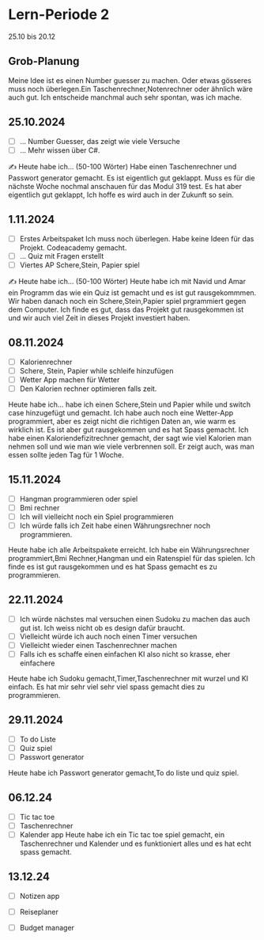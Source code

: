 # Lern-Periode 2

25.10 bis 20.12

## Grob-Planung


Meine Idee ist es einen Number guesser zu machen. Oder etwas gösseres muss noch überlegen.Ein Taschenrechner,Notenrechner oder ähnlich wäre auch gut. Ich entscheide manchmal auch sehr spontan, was ich mache.

## 25.10.2024

- [ ] ... Number Guesser, das zeigt wie viele Versuche 
- [ ] ... Mehr wissen über C#.

✍️ Heute habe ich... (50-100 Wörter) Habe einen Taschenrechner und Passwort generator gemacht. Es ist eigentlich gut geklappt. Muss es für die nächste Woche nochmal anschauen für das Modul 319 test. Es hat aber eigentlich gut geklappt, Ich hoffe es wird auch in der Zukunft so sein. 

## 1.11.2024

- [ ] Erstes Arbeitspaket Ich muss noch überlegen. Habe keine Ideen für das Projekt. Codeacademy gemacht.
- [ ] ... Quiz mit Fragen erstellt
- [ ] Viertes AP Schere,Stein, Papier spiel

✍️ Heute habe ich... (50-100 Wörter) Heute habe ich mit Navid und Amar ein Programm das wie ein Quiz ist gemacht und es ist gut rausgekommmen. Wir haben danach noch ein Schere,Stein,Papier spiel prgrammiert gegen dem Computer. Ich finde es gut, dass das Projekt gut rausgekommen ist und wir auch viel Zeit in dieses Projekt investiert haben.

## 08.11.2024
- [ ] Kalorienrechner
- [ ] Schere, Stein, Papier while schleife hinzufügen
- [ ] Wetter App machen für Wetter
- [ ] Den Kalorien rechner optimieren falls zeit.

Heute habe ich... habe ich einen Schere,Stein und Papier while und switch case hinzugefügt und gemacht. Ich habe auch noch eine Wetter-App programmiert, aber es zeigt nicht die richtigen Daten an, wie warm es wirklich ist. Es ist aber gut rausgekommen und es hat Spass gemacht. Ich habe einen Kaloriendefizitrechner gemacht, der sagt wie viel Kalorien man nehmen soll und wie man wie viele verbrennen soll. Er zeigt auch, was man essen sollte jeden Tag für 1 Woche.

## 15.11.2024

- [ ] Hangman programmieren oder spiel
- [ ] Bmi rechner
- [ ] Ich will vielleicht noch ein Spiel programmieren
- [ ] Ich würde falls ich Zeit habe einen Währungsrechner noch programmieren.

Heute habe ich alle Arbeitspakete erreicht. Ich habe ein Währungsrechner programmiert,Bmi Rechner,Hangman und ein Ratenspiel für das spielen. Ich finde es ist gut rausgekommen und es hat Spass gemacht es zu programmieren.

## 22.11.2024
- [ ] Ich würde nächstes mal versuchen einen Sudoku zu machen das auch gut ist. Ich weiss nicht ob es design dafür braucht.
- [ ] Vielleicht würde ich auch noch einen Timer versuchen
- [ ] Vielleicht wieder einen Taschenrechner machen
- [ ] Falls ich es schaffe einen einfachen KI also nicht so krasse, eher einfachere

Heute habe ich Sudoku gemacht,Timer,Taschenrechner mit wurzel und KI einfach. Es hat mir sehr viel sehr viel spass gemacht dies zu programmieren.

## 29.11.2024
- [ ] To do Liste
- [ ] Quiz spiel
- [ ] Passwort generator

Heute habe ich Passwort generator gemacht,To do liste und quiz spiel.

## 06.12.24
- [ ] Tic tac toe
- [ ] Taschenrechner
- [ ] Kalender app
      Heute habe ich ein Tic tac toe spiel gemacht, ein Taschenrechner und Kalender und es funktioniert alles und es hat echt spass gemacht.

## 13.12.24
- [ ] Notizen app
- [ ] Reiseplaner
- [ ] Budget manager
      
